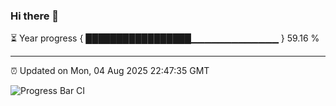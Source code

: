 ### Hi there 👋

⏳ Year progress { █████████████████▁▁▁▁▁▁▁▁▁▁▁▁▁ } 59.16 %

---

⏰ Updated on Mon, 04 Aug 2025 22:47:35 GMT

![Progress Bar CI](https://github.com/IshwaranRudhara/GIT-ACTION/workflows/Progress%20Bar%20CI/badge.svg)
